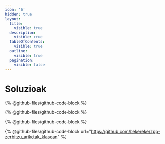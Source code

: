 ```yaml
---
icon: '6'
hidden: true
layout:
  title:
    visible: true
  description:
    visible: true
  tableOfContents:
    visible: true
  outline:
    visible: true
  pagination:
    visible: false
---
```


# Soluzioak



{% @github-files/github-code-block %}

{% @github-files/github-code-block %}

{% @github-files/github-code-block %}

{% @github-files/github-code-block url="https://github.com/bekereke/zpp-zerbitzu_ariketak_klasean" %}
